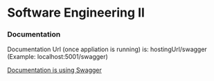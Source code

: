 # Software Engineering II

### Documentation 

Documentation Url (once appliation is running) is: hostingUrl/swagger (Example: localhost:5001/swagger)

[ Documentation is using Swagger ](https://docs.microsoft.com/en-us/aspnet/core/tutorials/getting-started-with-swashbuckle?view=aspnetcore-3.1&tabs=visual-studio)